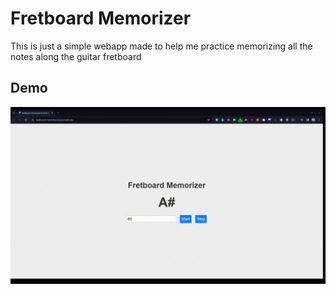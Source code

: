 # Fretboard Memorizer

This is just a simple webapp made to help me practice memorizing
all the notes along the guitar fretboard

## Demo

![Demo](docs/demo.gif)
